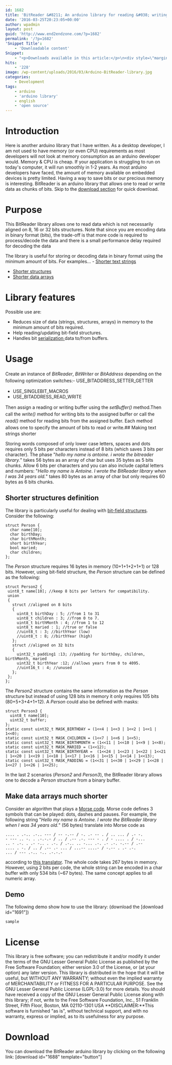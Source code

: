 ```yaml
---
id: 1682
title: 'BitReader &#8211; An arduino library for reading &#038; writing data as chunks of bits'
date: '2016-03-25T20:23:05+00:00'
author: wpadmin
layout: post
guid: 'http://www.end2endzone.com/?p=1682'
permalink: '/?p=1682'
'Snippet Title':
    - 'Downloadable content'
Snippet:
    - "<p>Downloads available in this article:</p>\n<div style=\"margin-bottom: 18px\">\n<p class=\"nomarginbottom\">Library:</p>\n<ul class=\"fa-ul\">\n<li><a href=\"/download/1688/\"><i class=\"fa-li fa fa-download\" style=\"position: inherit;\"></i>BitReader arduino library</a></li>\n</ul>\n</div>\n<div style=\"margin-bottom: 18px\">\n<p class=\"nomarginbottom\">Example:</p>\n<ul class=\"fa-ul\">\n<li><a href=\"/download/1691/\"><i class=\"fa-li fa fa-download\" style=\"position: inherit;\"></i>Benchmark demo sample</a></li>\n</ul>\n</div>\n"
hits:
    - '228'
image: /wp-content/uploads/2016/03/Arduino-BitReader-library.jpg
categories:
    - Development
tags:
    - arduino
    - 'arduino library'
    - english
    - 'open source'
---
```


# Introduction

Here is another arduino library that I have written. As a desktop developer, I am not used to have memory (or even CPU) requirements as most developers will not look at memory consumption as an arduino developer would. Memory &amp; CPU is cheap. If your application is struggling to run on today's computer, it will run smoothly in 1-2 years. As most arduino developers have faced, the amount of memory available on embedded devices is pretty limited. Having a way to save bits or our precious memory is interesting. BitReader is an arduino library that allows one to read or write data as chunks of bits. Skip to the [download section](#Download) for quick download.

# Purpose

This BitReader library allows one to read data which is not necessarily aligned on 8, 16 or 32 bits structures. Note that since you are encoding data in binary format (bits), the trade-off is that more code is required to process/decode the data and there is a small performance delay required for decoding the data

The library is useful for storing or decoding data in binary format using the minimum amount of bits. For examples... - [Shorter text strings](#Making_text_strings_shorter)
- [Shorter structures](#Shorter_structuresdefinition)
- [Shorter data arrays](#Make_data_arrays_much_shorter)

# Library features

Possible use are:

- Reduces size of data (strings, structures, arrays) in memory to the minimum amount of bits required.
- Help reading/updating bit-field structures.
- Handles bit [serialization ](https://en.wikipedia.org/wiki/Serialization)data to/from buffers.

# Usage

<span style="line-height: 1.5;">Create an instance of *BitReader*, *BitWriter* or *BitAddress* depending on the following optimization switches:</span>- USE\_BITADDRESS\_SETTER\_GETTER
- USE\_SINGLEBIT\_MACROS
- USE\_BITADDRESS\_READ\_WRITE

<span style="line-height: 1.5;">Then assign a reading or writing buffer using the *setBuffer()* method.</span><span style="line-height: 1.5;">Then call the *write()* method for writing bits to the assigned buffer or call the *read()* method for reading bits from the assigned buffer. Each method allows one to specify the amount of bits to read or write.</span>## Making text strings shorter

Storing words composed of only lower case letters, spaces and dots requires only 5 bits per characters instead of 8 bits (which saves 3 bits per character). The phase "*hello my name is antoine. i wrote the bitreader library.*" takes 56 bytes as an array of char but uses 35 bytes as 5 bits chunks. Allow 6 bits per characters and you can also include capital letters and numbers: "*Hello my name is Antoine. I wrote the BitReader library when I was 34 years old.*" takes 80 bytes as an array of char but only requires 60 bytes as 6 bits chunks.

## Shorter structures definition

The library is particularly useful for dealing with [bit-field structures](http://en.cppreference.com/w/cpp/language/bit_field). Consider the following:

```
struct Person {
  char name[10];
  char birthDay;
  char birthMonth;
  short birthYear;
  bool maried;
  char children;
};
```

The *Person* structure requires 16 bytes in memory (10+1+1+2+1+1) or 128 bits. However, using bit-field structure, the *Person* structure can be defined as the following:

```
struct Person2 {
 uint8_t name[10]; //keep 8 bits per letters for compatibility.
 union
 {
   struct //aligned on 8 bits
   {
     uint8_t birthDay : 5; //from 1 to 31
     uint8_t children : 3; //from 0 to 7. 
     uint8_t birthMonth : 4; //from 1 to 12
     uint8_t maried : 1; //true or false
     //uint8_t : 3; //birthYear (low)
     //uint8_t : 8; //birthYear (high)
   };
   struct //aligned on 32 bits
   {
     uint32_t padding1 :13; //padding for birthDay, children, birthMonth, maried
     uint32_t birthYear :12; //allows years from 0 to 4095.
     //uint16_t : 4; //unused
   };
 };
};
```

The *Person2* structure contains the same information as the *Person* structure but instead of using 128 bits in memory it only requires 105 bits (80+5+3+4+1+12). A *Person* could also be defined with masks:

```
struct Person3 {
  uint8_t name[10];
  uint32_t buffer;
};
static const uint32_t MASK_BIRTHDAY = (1<<4 | 1<<3 | 1<<2 | 1<<1 | 1<<0);
static const uint32_t MASK_CHILDREN = (1<<7 | 1<<6 | 1<<5);
static const uint32_t MASK_BIRTHMONTH = (1<<11 | 1<<10 | 1<<9 | 1<<8);
static const uint32_t MASK_MARIED = (1<<12);
static const uint32_t MASK_BIRTHYEAR =  (1<<24 | 1<<23 | 1<<22 | 1<<21 | 1<<20 | 1<<19 | 1<<18 | 1<<17 | 1<<16 | 1<<15 | 1<<14 | 1<<13);
static const uint32_t MASK_PADDING = (1<<31 | 1<<30 | 1<<29 | 1<<28 | 1<<27 | 1<<26 | 1<<25);
```

In the last 2 scenarios (*Person2* and *Person3*), the BitReader library allows one to decode a *Person* structure from a binary buffer.

## Make data arrays much shorter

Consider an algorithm that plays a [Morse code](https://en.wikipedia.org/wiki/Morse_code). Morse code defines 3 symbols that can be played: dots, dashes and pauses. For example, the following string "*Hello my name is Antoine. I wrote the BitReader library when I was 34 years old.*" (56 bytes) translate into Morse code as

```
.... . .-.. .-.. --- / -- -.-- / -. .- -- . / .. ... / .- -. 
- --- .. -. . .-.-.- / .. / .-- .-. --- - . / - .... . / -... 
.. - .-. . .- -.. . .-. / .-.. .. -... .-. .- .-. -.-- / .-- 
.... . -. / .. / .-- .- ... / ...-- ....- / -.-- . .- .-. 
... / --- .-.. -.. .-.-.-
```

according to [this translator](http://morsecode.scphillips.com/translator.html). The whole code takes 267 bytes in memory. However, using 2 bits per code, the whole string can be encoded in a char buffer with only 534 bits (~67 bytes). The same concept applies to all numeric array.

## Demo

The following demo show how to use the library: (download the \[download id="1691"\])

```
sample
```

# License

This library is free software; you can redistribute it and/or modify it under the terms of the GNU Lesser General Public License as published by the Free Software Foundation; either version 3.0 of the License, or (at your option) any later version. This library is distributed in the hope that it will be useful, but WITHOUT ANY WARRANTY; without even the implied warranty of MERCHANTABILITY or FITNESS FOR A PARTICULAR PURPOSE. See the GNU Lesser General Public License (LGPL-3.0) for more details. You should have received a copy of the GNU Lesser General Public License along with this library; if not, write to the Free Software Foundation, Inc., 51 Franklin Street, Fifth Floor, Boston, MA 02110-1301 USA **DISCLAIMER:**This software is furnished "as is", without technical support, and with no warranty, express or implied, as to its usefulness for any purpose.

# Download

You can download the BitReader arduino library by clicking on the following link: \[download id="1688" template="button"\]